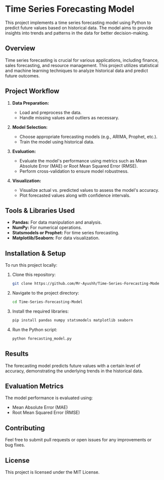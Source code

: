 # Time Series Forecasting Model

This project implements a time series forecasting model using Python to predict future values based on historical data. The model aims to provide insights into trends and patterns in the data for better decision-making.

## Overview

Time series forecasting is crucial for various applications, including finance, sales forecasting, and resource management. This project utilizes statistical and machine learning techniques to analyze historical data and predict future outcomes.

## Project Workflow

1. **Data Preparation:**
   - Load and preprocess the data.
   - Handle missing values and outliers as necessary.

2. **Model Selection:**
   - Choose appropriate forecasting models (e.g., ARIMA, Prophet, etc.).
   - Train the model using historical data.

3. **Evaluation:**
   - Evaluate the model's performance using metrics such as Mean Absolute Error (MAE) or Root Mean Squared Error (RMSE).
   - Perform cross-validation to ensure model robustness.

4. **Visualization:**
   - Visualize actual vs. predicted values to assess the model's accuracy.
   - Plot forecasted values along with confidence intervals.

## Tools & Libraries Used

- **Pandas:** For data manipulation and analysis.
- **NumPy:** For numerical operations.
- **Statsmodels or Prophet:** For time series forecasting.
- **Matplotlib/Seaborn:** For data visualization.

## Installation & Setup

To run this project locally:

1. Clone this repository:
   ```bash
   git clone https://github.com/Mr-Ayushh/Time-Series-Forecasting-Model.git
   ```

2. Navigate to the project directory:
   ```bash
   cd Time-Series-Forecasting-Model
   ```

3. Install the required libraries:
   ```bash
   pip install pandas numpy statsmodels matplotlib seaborn
   ```

4. Run the Python script:
   ```bash
   python forecasting_model.py
   ```

## Results

The forecasting model predicts future values with a certain level of accuracy, demonstrating the underlying trends in the historical data. 

## Evaluation Metrics

The model performance is evaluated using:
- Mean Absolute Error (MAE)
- Root Mean Squared Error (RMSE)

## Contributing

Feel free to submit pull requests or open issues for any improvements or bug fixes.

## License

This project is licensed under the MIT License.
